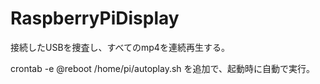 # RaspberryPiDisplay
接続したUSBを捜査し、すべてのmp4を連続再生する。

crontab -e
@reboot /home/pi/autoplay.sh
を追加で、起動時に自動で実行。

